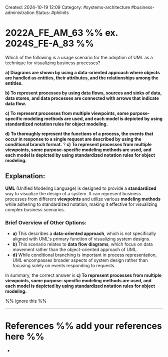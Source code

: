 Created: 2024-10-19 12:09
Category: #systems-architecture #business-administration
Status: #philnits


# 2022A_FE_AM_63 %% ex. 2024S_FE-A_83 %%

Which of the following is a usage scenario for the adoption of UML as a technique for visualizing business processes?

**a) Diagrams are shown by using a data-oriented approach where objects are handled as entities, their attributes, and the relationships among the entities.**

**b) To represent processes by using data flows, sources and sinks of data, data stores, and data processes are connected with arrows that indicate data flow.**

**c) To represent processes from multiple viewpoints, some purpose-specific modeling methods are used, and each model is depicted by using standardized notation rules for object modeling.**

**d) To thoroughly represent the functions of a process, the events that occur in response to a single request are described by using the conditional branch format.**
?
**c) To represent processes from multiple viewpoints, some purpose-specific modeling methods are used, and each model is depicted by using standardized notation rules for object modeling.**

## **Explanation:**

**UML** (Unified Modeling Language) is designed to provide a **standardized** way to visualize the design of a system. It can represent business processes from different **viewpoints** and utilize various **modeling methods** while adhering to standardized notation, making it effective for visualizing complex business scenarios.

### Brief Overview of Other Options:

- **a)** This describes a **data-oriented approach**, which is not specifically aligned with UML's primary function of visualizing system designs.
- **b)** This scenario relates to **data flow diagrams**, which focus on data movement rather than the object-oriented approach of UML.
- **d)** While conditional branching is important in process representation, UML encompasses broader aspects of system design rather than focusing solely on events responding to requests.

In summary, the correct answer is **c) To represent processes from multiple viewpoints, some purpose-specific modeling methods are used, and each model is depicted by using standardized notation rules for object modeling.**




%% ignore this %%
<!--SR:!2024-10-21,1,230-->
---









# References %% add your references here %%
- 